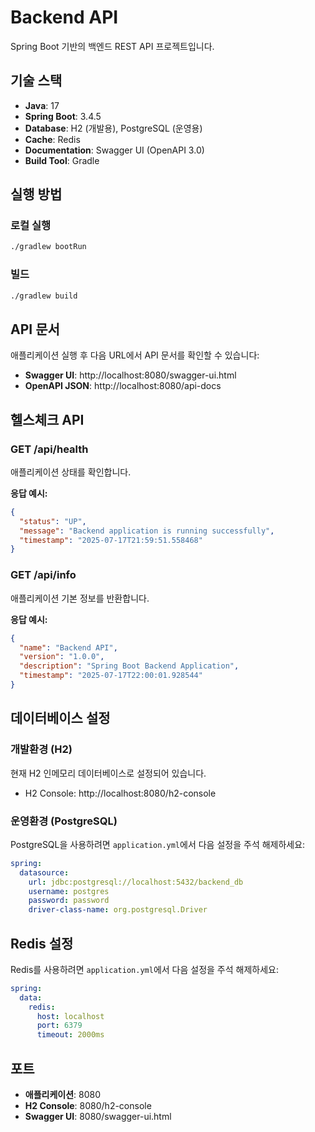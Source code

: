 # Backend API

Spring Boot 기반의 백엔드 REST API 프로젝트입니다.

## 기술 스택

- **Java**: 17
- **Spring Boot**: 3.4.5
- **Database**: H2 (개발용), PostgreSQL (운영용)
- **Cache**: Redis
- **Documentation**: Swagger UI (OpenAPI 3.0)
- **Build Tool**: Gradle

## 실행 방법

### 로컬 실행
```bash
./gradlew bootRun
```

### 빌드
```bash
./gradlew build
```

## API 문서

애플리케이션 실행 후 다음 URL에서 API 문서를 확인할 수 있습니다:

- **Swagger UI**: http://localhost:8080/swagger-ui.html
- **OpenAPI JSON**: http://localhost:8080/api-docs

## 헬스체크 API

### GET /api/health
애플리케이션 상태를 확인합니다.

**응답 예시:**
```json
{
  "status": "UP",
  "message": "Backend application is running successfully",
  "timestamp": "2025-07-17T21:59:51.558468"
}
```

### GET /api/info
애플리케이션 기본 정보를 반환합니다.

**응답 예시:**
```json
{
  "name": "Backend API",
  "version": "1.0.0",
  "description": "Spring Boot Backend Application",
  "timestamp": "2025-07-17T22:00:01.928544"
}
```

## 데이터베이스 설정

### 개발환경 (H2)
현재 H2 인메모리 데이터베이스로 설정되어 있습니다.
- H2 Console: http://localhost:8080/h2-console

### 운영환경 (PostgreSQL)
PostgreSQL을 사용하려면 `application.yml`에서 다음 설정을 주석 해제하세요:
```yaml
spring:
  datasource:
    url: jdbc:postgresql://localhost:5432/backend_db
    username: postgres
    password: password
    driver-class-name: org.postgresql.Driver
```

## Redis 설정

Redis를 사용하려면 `application.yml`에서 다음 설정을 주석 해제하세요:
```yaml
spring:
  data:
    redis:
      host: localhost
      port: 6379
      timeout: 2000ms
```

## 포트

- **애플리케이션**: 8080
- **H2 Console**: 8080/h2-console
- **Swagger UI**: 8080/swagger-ui.html 